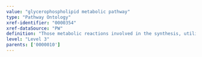 ```yaml
---
value: "glycerophospholipid metabolic pathway"
type: "Pathway Ontology"
xref-identifier: "0000354"
xref-dataSource: "PW"
definition: "Those metabolic reactions involved in the synthesis, utilization and/or degradation of glycerophospholipids, also known as phospholipids. They are key components of membranes and some are also involved in signaling."
level: "Level 3"
parents: ['0000010']
---
```

